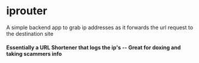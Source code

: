 # iprouter
A simple backend app to grab ip addresses as it forwards the url request to the destination site

#### Essentially a URL Shortener that logs the ip's -- Great for doxing and taking scammers info
